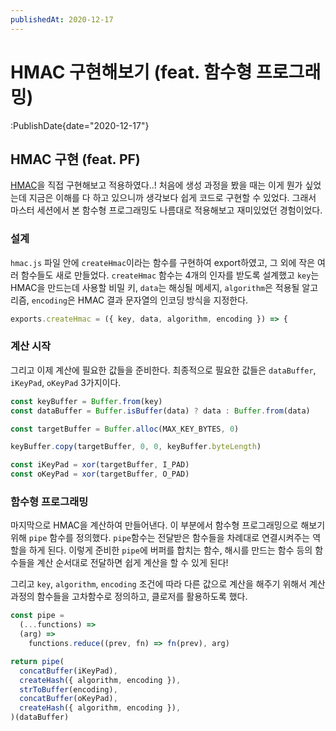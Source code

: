 ```yaml
---
publishedAt: 2020-12-17
---
```


# HMAC 구현해보기 (feat. 함수형 프로그래밍)

:PublishDate{date="2020-12-17"}

## HMAC 구현 (feat. PF)

[HMAC](https://ko.wikipedia.org/wiki/HMAC)을 직접 구현해보고 적용하였다..! 처음에 생성 과정을 봤을 때는 이게 뭔가 싶었는데 지금은 이해를 다 하고 있으니까 생각보다 쉽게 코드로 구현할 수 있었다. 그래서 마스터 세션에서 본 함수형 프로그래밍도 나름대로 적용해보고 재미있었던 경험이었다.

### 설계

`hmac.js` 파일 안에 `createHmac`이라는 함수를 구현하여 export하였고, 그 외에 작은 여러 함수들도 새로 만들었다. `createHmac` 함수는 4개의 인자를 받도록 설계했고 `key`는 HMAC을 만드는데 사용할 비밀 키, `data`는 해싱될 메세지, `algorithm`은 적용될 알고리즘, `encoding`은 HMAC 결과 문자열의 인코딩 방식을 지정한다.

```js
exports.createHmac = ({ key, data, algorithm, encoding }) => {
```

### 계산 시작

그리고 이제 계산에 필요한 값들을 준비한다. 최종적으로 필요한 값들은 `dataBuffer`, `iKeyPad`, `oKeyPad` 3가지이다.

```js
const keyBuffer = Buffer.from(key)
const dataBuffer = Buffer.isBuffer(data) ? data : Buffer.from(data)

const targetBuffer = Buffer.alloc(MAX_KEY_BYTES, 0)

keyBuffer.copy(targetBuffer, 0, 0, keyBuffer.byteLength)

const iKeyPad = xor(targetBuffer, I_PAD)
const oKeyPad = xor(targetBuffer, O_PAD)
```

### 함수형 프로그래밍

마지막으로 HMAC을 계산하여 만들어낸다. 이 부분에서 함수형 프로그래밍으로 해보기 위해 `pipe` 함수를 정의했다. `pipe`함수는 전달받은 함수들을 차례대로 연결시켜주는 역할을 하게 된다. 이렇게 준비한 `pipe`에 버퍼를 합치는 함수, 해시를 만드는 함수 등의 함수들을 계산 순서대로 전달하면 쉽게 계산을 할 수 있게 된다!

그리고 `key`, `algorithm`, `encoding` 조건에 따라 다른 값으로 계산을 해주기 위해서 계산과정의 함수들을 고차함수로 정의하고, 클로저를 활용하도록 했다.

```js
const pipe =
  (...functions) =>
  (arg) =>
    functions.reduce((prev, fn) => fn(prev), arg)
```

```js
return pipe(
  concatBuffer(iKeyPad),
  createHash({ algorithm, encoding }),
  strToBuffer(encoding),
  concatBuffer(oKeyPad),
  createHash({ algorithm, encoding }),
)(dataBuffer)
```
